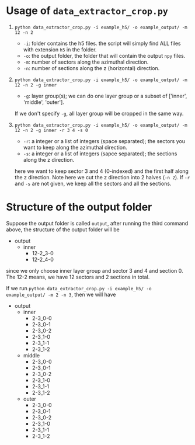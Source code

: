 # Usage of `data_extractor_crop.py`

1. `python data_extractor_crop.py -i example_h5/ -o example_output/ -m 12 -n 2`
    - `-i`: folder contains the h5 files. the script will simply find ALL files with extension `h5` in the folder.
    - `-o`: the output folder, the folder that will contain the output `npy` files.
    - `-m`: number of sectors along the azimuthal direction.
    - `-n`: number of sections along the z (horizontal) direction.
2. `python data_extractor_crop.py -i example_h5/ -o example_output/ -m 12 -n 2 -g inner`
    - `-g`: layer group(s); we can do one layer group or a subset of ['inner', 'middle', 'outer'].
    
    If we don't specify `-g`, all layer group will be cropped in the same way.
    
3. `python data_extractor_crop.py -i example_h5/ -o example_output/ -m 12 -n 2 -g inner -r 3 4 -s 0`
    - `-r`: a integer or a list of integers (space separated); the sectors you want to keep along the azimuthal direction.
    - `-s`: a integer or a list of integers (sapce separated); the sections along the z direction.
    
    here we want to keep sector 3 and 4 (0-indexed) and the first half along the z direction. Note here we cut the z direction into 2 halves (`-n 2`).
    If `-r` and `-s` are not given, we keep all the sectors and all the sections.

# Structure of the output folder
Suppose the output folder is called `output`, after running the third command above, the structure of the output folder will be
- output
    - inner
        - 12-2_3-0
        - 12-2_4-0

since we only choose inner layer group and sector 3 and 4 and section 0.
The 12-2 means, we have 12 sectors and 2 sections in total.

If we run `python data_extractor_crop.py -i example_h5/ -o example_output/ -m 2 -n 3`, then we will have
- output
    - inner
        - 2-3_0-0
        - 2-3_0-1
        - 2-3_0-2
        - 2-3_1-0
        - 2-3_1-1
        - 2-3_1-2
    - middle
        - 2-3_0-0
        - 2-3_0-1
        - 2-3_0-2
        - 2-3_1-0
        - 2-3_1-1
        - 2-3_1-2
    - outer
        - 2-3_0-0
        - 2-3_0-1
        - 2-3_0-2
        - 2-3_1-0
        - 2-3_1-1
        - 2-3_1-2